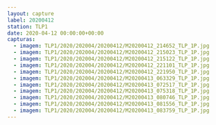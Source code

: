 ```yaml
---
layout: capture
label: 20200412
station: TLP1
date: 2020-04-12 00:00:00+00:00
capturas:
  - imagem: TLP1/2020/202004/20200412/M20200412_214652_TLP_1P.jpg
  - imagem: TLP1/2020/202004/20200412/M20200412_215023_TLP_1P.jpg
  - imagem: TLP1/2020/202004/20200412/M20200412_215122_TLP_1P.jpg
  - imagem: TLP1/2020/202004/20200412/M20200412_221101_TLP_1P.jpg
  - imagem: TLP1/2020/202004/20200412/M20200412_221950_TLP_1P.jpg
  - imagem: TLP1/2020/202004/20200412/M20200413_063329_TLP_1P.jpg
  - imagem: TLP1/2020/202004/20200412/M20200413_072517_TLP_1P.jpg
  - imagem: TLP1/2020/202004/20200412/M20200413_075318_TLP_1P.jpg
  - imagem: TLP1/2020/202004/20200412/M20200413_080746_TLP_1P.jpg
  - imagem: TLP1/2020/202004/20200412/M20200413_081556_TLP_1P.jpg
  - imagem: TLP1/2020/202004/20200412/M20200413_083759_TLP_1P.jpg
---
```

